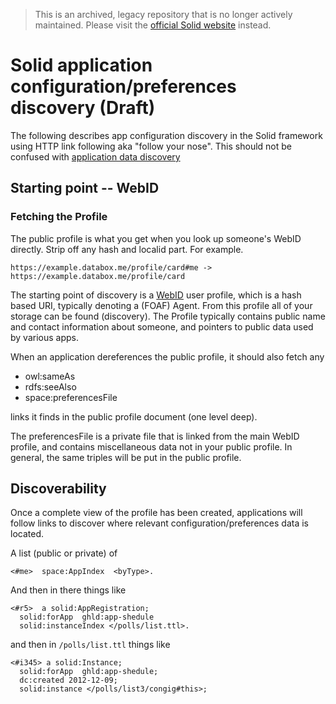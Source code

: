 > This is an archived, legacy repository that is no longer actively maintained. Please visit the [official Solid website](https://solidproject.org/) instead.

# Solid application configuration/preferences discovery (Draft)

The following describes app configuration discovery in the Solid framework 
using HTTP link following aka "follow your nose". This should not be 
confused with [application data discovery](https://github.com/solid/solid/tree/master/proposals/data-discovery.md)

## Starting point -- WebID

### Fetching the Profile

The public profile is what you get when you look up someone's WebID directly.
Strip off any hash and localid part. For example.

```
https://example.databox.me/profile/card#me -> https://example.databox.me/profile/card
```

The starting point of discovery is a 
[WebID](http://www.w3.org/2005/Incubator/webid/spec/identity/) user profile,
which is a hash based URI, typically denoting a (FOAF) Agent. From this profile
all of your storage can be found (discovery). The Profile typically contains
public name and contact information about someone, and pointers to public data
used by various apps.

When an application dereferences the public profile, it should also fetch any

* owl:sameAs
* rdfs:seeAlso
* space:preferencesFile

links it finds in the public profile document (one level deep).

The preferencesFile is a private file that is linked from the main WebID
profile, and contains miscellaneous data not in your public profile. In
general, the same triples will be put in the public profile.

## Discoverability

Once a complete view of the profile has been created, applications will follow
links to discover where relevant configuration/preferences data is located.

A list (public or private) of

```
<#me>  space:AppIndex  <byType>.
```

And then in there things like

```
<#r5>  a solid:AppRegistration;
  solid:forApp  ghld:app-shedule
  solid:instanceIndex </polls/list.ttl>.
```

and then in `/polls/list.ttl` things like

```
<#i345> a solid:Instance;
  solid:forApp  ghld:app-shedule;
  dc:created 2012-12-09;
  solid:instance </polls/list3/congig#this>;
```
